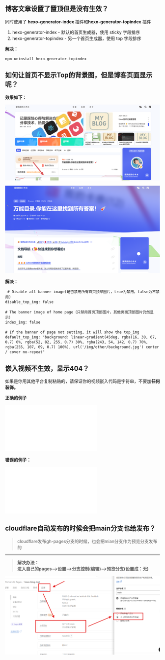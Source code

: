## 博客文章设置了置顶但是没有生效？

同时使用了 **hexo-generator-index** 插件和**hexo-generator-topindex** 插件

1.  hexo-generator-index - 默认的首页生成器，使用 sticky 字段排序
2.  hexo-generator-topindex - 另一个首页生成器，使用 top 字段排序

**解决：**

```
npm uninstall hexo-generator-topindex
```

## 如何让首页不显示Top的背景图，但是博客页面显示呢？

**效果如下：**

![Image](https://raw.githubusercontent.com/MyMaskKing/MyMaskKing.github.io/main/assets/images/Hexo博客搭建：QA章（Hexo博客搭建和发布上踩的坑）/img_8928346466.png)

![Image](https://raw.githubusercontent.com/MyMaskKing/MyMaskKing.github.io/main/assets/images/Hexo博客搭建：QA章（Hexo博客搭建和发布上踩的坑）/img_cc9ba96561.png)

**解决：**

```
 # Disable all banner image(是否禁用所有首页顶部图片，true为禁用，false为不禁用)
disable_top_img: false

# The banner image of home page（只禁用首页顶部图片，其他页面顶部图片仍然显示）
index_img: false

# If the banner of page not setting, it will show the top_img
default_top_img: "background: linear-gradient(45deg, rgba(16, 30, 67, 0.7) 0%, rgba(52, 82, 255, 0.7) 30%, rgba(243, 54, 142, 0.7) 70%, rgba(255, 107, 69, 0.7) 100%), url('/img/other/background.jpg') center / cover no-repeat"
```

## 嵌入视频不生效，显示404？

如果是你用其他平台复制粘贴的，请保证你的视频嵌入代码是字符串，不要加**任何装饰。**

**正确的例子**

<iframe src="//player.bilibili.com/player.html?isOutside=true&aid=114166908066279&bvid=BV1hSQDYAEQs&cid=28882438458&p=1" scrolling="no" border="0" frameborder="no" framespacing="0" allowfullscreen="true"></iframe>

**错误的例子：**

<iframe src="[//player.bilibili.com/player.html?isOutside=true&aid=114166908066279&bvid=BV1hSQDYAEQs&cid=28882438458&p=1"](https://player.bilibili.com/player.html?isOutside=true&aid=114166908066279&bvid=BV1hSQDYAEQs&cid=28882438458&p=1%22) scrolling="no" border="0" frameborder="no" framespacing="0" allowfullscreen="true"></iframe>

## cloudflare自动发布的时候会把main分支也给发布？

> cloudflare发布gh-pages分支的时候，也会把mian分支作为预览分支发布的

----------

> **解决办法：**  
> **进入自己的pages-->设置-->分支控制(编辑)-->预览分支(设置成：无)**

![Image](https://raw.githubusercontent.com/MyMaskKing/MyMaskKing.github.io/main/assets/images/Hexo博客搭建：QA章（Hexo博客搭建和发布上踩的坑）/img_2b3ccc85f2.png)




<!--stackedit_data:
eyJoaXN0b3J5IjpbMjA3NTEyMTgxM119
-->
